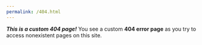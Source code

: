 ```yaml
---
permalink: /404.html
---
```

***This is a custom 404 page!*** You see a custom **404 error page** as you try to access nonexistent pages on this site.
